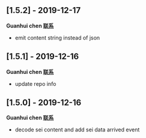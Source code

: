 ## [1.5.2] - 2019-12-17
**Guanhui chen [联系](mailto:guanhui.chen@transwarp.io)**
- emit content string instead of json

## [1.5.1] - 2019-12-16
**Guanhui chen [联系](mailto:guanhui.chen@transwarp.io)**
- update repo info

## [1.5.0] - 2019-12-16
**Guanhui chen [联系](mailto:guanhui.chen@transwarp.io)**
- decode sei content and add sei data arrived event
